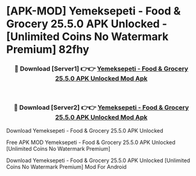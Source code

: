 # [APK-MOD] Yemeksepeti - Food & Grocery 25.5.0 APK Unlocked - [Unlimited Coins No Watermark Premium] 82fhy



<div align="center">
<h3>🔴 Download [Server1] 👉👉 <a href="https://momento.my/?title=Yemeksepeti_-_Food_&_Grocery_25.5.0_APK_Unlocked">Yemeksepeti - Food & Grocery 25.5.0 APK Unlocked Mod Apk</a></h3><br>

<h3>🔴 Download [Server2] 👉👉 <a href="https://momento.my/?title=Yemeksepeti_-_Food_&_Grocery_25.5.0_APK_Unlocked">Yemeksepeti - Food & Grocery 25.5.0 APK Unlocked Mod Apk</a></h3>
</div>



Download Yemeksepeti - Food & Grocery 25.5.0 APK Unlocked 

Free APK MOD Yemeksepeti - Food & Grocery 25.5.0 APK Unlocked [Unlimited Coins No Watermark Premium]

Download Yemeksepeti - Food & Grocery 25.5.0 APK Unlocked [Unlimited Coins No Watermark Premium] Mod For Android
